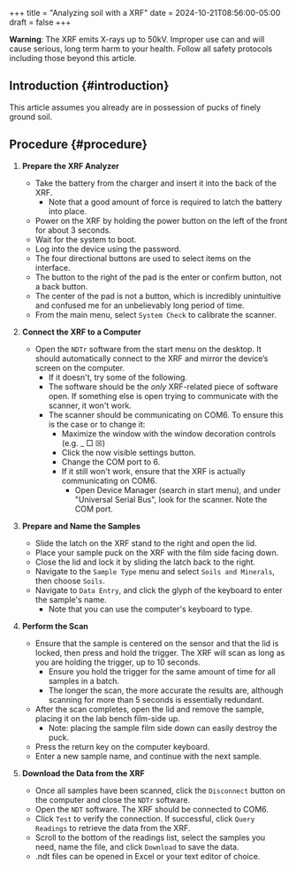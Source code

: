 +++
title = "Analyzing soil with a XRF"
date = 2024-10-21T08:56:00-05:00
draft = false
+++

**Warning**: The XRF emits X-rays up to 50kV. Improper use can and will cause serious, long term harm to your health. Follow all safety protocols including those beyond this article.


## Introduction {#introduction}

This article assumes you already are in possession of pucks of finely ground soil.


## Procedure {#procedure}

1.  **Prepare the XRF Analyzer**
    -   Take the battery from the charger and insert it into the back of the XRF.
        -   Note that a good amount of force is required to latch the battery into place.
    -   Power on the XRF by holding the power button on the left of the front for about 3 seconds.
    -   Wait for the system to boot.
    -   Log into the device using the password.
    -   The four directional buttons are used to select items on the interface.
    -   The button to the right of the pad is the enter or confirm button, not a back button.
    -   The center of the pad is not a button, which is incredibly unintuitive and confused me for an unbelievably long period of time.
    -   From the main menu, select `System Check` to calibrate the scanner.

2.  **Connect the XRF to a Computer**
    -   Open the `NDTr` software from the start menu on the desktop. It should automatically connect to the XRF and mirror the device’s screen on the computer.
        -   If it doesn't, try some of the following.
        -   The software should be the _only_ XRF-related piece of software open. If something else is open trying to communicate with the scanner, it won't work.
        -   The scanner should be communicating on COM6. To ensure this is the case or to change it:
            -   Maximize the window with the window decoration controls (e.g. _ □ ☒)
            -   Click the now visible settings button.
            -   Change the COM port to 6.
            -   If it still won't work, ensure that the XRF is actually communicating on COM6.
                -   Open Device Manager (search in start menu), and under "Universal Serial Bus", look for the scanner. Note the COM port.

3.  **Prepare and Name the Samples**
    -   Slide the latch on the XRF stand to the right and open the lid.
    -   Place your sample puck on the XRF with the film side facing down.
    -   Close the lid and lock it by sliding the latch back to the right.
    -   Navigate to the `Sample Type` menu and select `Soils and Minerals`, then choose `Soils`.
    -   Navigate to `Data Entry`, and click the glyph of the keyboard to enter the sample's name.
        -   Note that you can use the computer's keyboard to type.

4.  **Perform the Scan**
    -   Ensure that the sample is centered on the sensor and that the lid is locked, then press and hold the trigger. The XRF will scan as long as you are holding the trigger, up to 10 seconds.
        -   Ensure you hold the trigger for the same amount of time for all samples in a batch.
        -   The longer the scan, the more accurate the results are, although scanning for more than 5 seconds is essentially redundant.
    -   After the scan completes, open the lid and remove the sample, placing it on the lab bench film-side up.
        -   Note: placing the sample film side down can easily destroy the puck.
    -   Press the return key on the computer keyboard.
    -   Enter a new sample name, and continue with the next sample.

5.  **Download the Data from the XRF**
    -   Once all samples have been scanned, click the `Disconnect` button on the computer and close the `NDTr` software.
    -   Open the `NDT` software. The XRF should be connected to COM6.
    -   Click `Test` to verify the connection. If successful, click `Query Readings` to retrieve the data from the XRF.
    -   Scroll to the bottom of the readings list, select the samples you need, name the file, and click `Download` to save the data.
    -   .ndt files can be opened in Excel or your text editor of choice.
